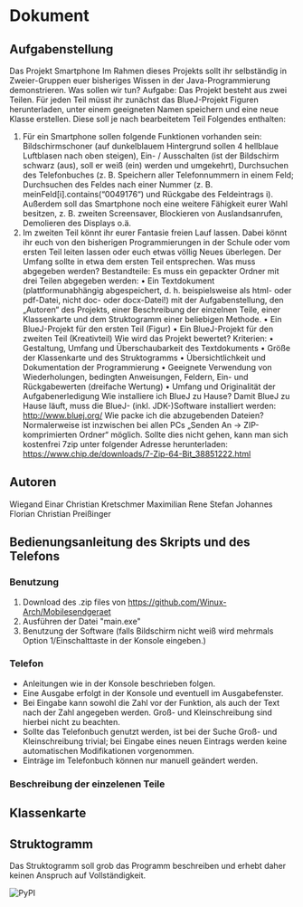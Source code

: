 # Dokument
## Aufgabenstellung 
Das Projekt Smartphone
Im Rahmen dieses Projekts sollt ihr selbständig in Zweier-Gruppen euer
bisheriges Wissen in der Java-Programmierung demonstrieren.
Was sollen wir tun? Aufgabe:
Das Projekt besteht aus zwei Teilen. Für jeden Teil müsst ihr
zunächst das BlueJ-Projekt Figuren herunterladen, unter einem
geeigneten Namen speichern und eine neue Klasse erstellen. Diese soll
je nach bearbeitetem Teil Folgendes enthalten:
1. Für ein Smartphone sollen folgende Funktionen vorhanden sein:
Bildschirmschoner (auf dunkelblauem Hintergrund sollen 4
hellblaue Luftblasen nach oben steigen), Ein- / Ausschalten (ist der
Bildschirm schwarz (aus), soll er weiß (ein) werden und umgekehrt),
Durchsuchen des Telefonbuches (z. B. Speichern aller Telefonnummern in
einem Feld; Durchsuchen des Feldes nach einer Nummer (z. B.
meinFeld[i].contains(“0049176“) und Rückgabe des Feldeintrags i). Außerdem
soll das Smartphone noch eine weitere Fähigkeit eurer Wahl besitzen, z. B.
zweiten Screensaver, Blockieren von Auslandsanrufen, Demolieren des
Displays o.ä.
2. Im zweiten Teil könnt ihr eurer Fantasie freien Lauf lassen. Dabei könnt ihr
euch von den bisherigen Programmierungen in der Schule oder vom ersten
Teil leiten lassen oder euch etwas völlig Neues überlegen. Der Umfang sollte
in etwa dem ersten Teil entsprechen.
Was muss abgegeben werden? Bestandteile:
Es muss ein gepackter Ordner mit drei Teilen abgegeben werden:
• Ein Textdokument (plattformunabhängig abgespeichert, d. h. beispielsweise
als html- oder pdf-Datei, nicht doc- oder docx-Datei!) mit der
Aufgabenstellung, den „Autoren“ des Projekts, einer Beschreibung der
einzelnen Teile, einer Klassenkarte und dem Struktogramm einer beliebigen
Methode.
• Ein BlueJ-Projekt für den ersten Teil (Figur)
• Ein BlueJ-Projekt für den zweiten Teil (Kreativteil)
Wie wird das Projekt bewertet? Kriterien:
• Gestaltung, Umfang und Überschaubarkeit des Textdokuments
• Größe der Klassenkarte und des Struktogramms
• Übersichtlichkeit und Dokumentation der Programmierung
• Geeignete Verwendung von Wiederholungen, bedingten Anweisungen, Feldern,
Ein- und Rückgabewerten (dreifache Wertung)
• Umfang und Originalität der Aufgabenerledigung
Wie installiere ich BlueJ zu Hause?
Damit BlueJ zu Hause läuft, muss die BlueJ- (inkl. JDK-)Software installiert
werden: http://www.bluej.org/
Wie packe ich die abzugebenden Dateien?
Normalerweise ist inzwischen bei allen PCs „Senden An -> ZIP-komprimierten
Ordner“ möglich.
Sollte dies nicht gehen, kann man sich kostenfrei 7zip unter folgender Adresse
herunterladen:
https://www.chip.de/downloads/7-Zip-64-Bit_38851222.html

## Autoren
Wiegand Einar Christian Kretschmer
Maximilian Rene Stefan
Johannes Florian Christian Preißinger
## Bedienungsanleitung des Skripts und des Telefons

### Benutzung
1. Download des .zip files von https://github.com/Winux-Arch/Mobilesendgeraet
2. Ausführen der Datei "main.exe"
3. Benutzung der Software (falls Bildschirm nicht weiß wird mehrmals Option 1/Einschalttaste in der Konsole eingeben.)

### Telefon
- Anleitungen wie in der Konsole beschrieben folgen.
- Eine Ausgabe erfolgt in der Konsole und eventuell im Ausgabefenster.
- Bei Eingabe kann sowohl die Zahl vor der Funktion, als auch der Text nach der Zahl angegeben werden. Groß- und Kleinschreibung sind hierbei nicht zu beachten.
- Sollte das Telefonbuch genutzt werden, ist bei der Suche Groß- und Kleinschreibung trivial; bei Eingabe eines neuen Eintrags werden keine automatischen Modifikationen vorgenommen.
- Einträge im Telefonbuch können nur manuell geändert werden.

### Beschreibung der einzelenen Teile

## Klassenkarte

## Struktogramm
Das Struktogramm soll grob das Programm beschreiben und erhebt daher keinen Anspruch auf Vollständigkeit.


![PyPI](https://img.shields.io/pypi/v/pygame?logo=python)